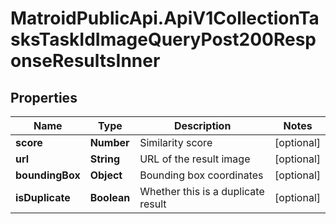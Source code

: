 # MatroidPublicApi.ApiV1CollectionTasksTaskIdImageQueryPost200ResponseResultsInner

## Properties

Name | Type | Description | Notes
------------ | ------------- | ------------- | -------------
**score** | **Number** | Similarity score | [optional] 
**url** | **String** | URL of the result image | [optional] 
**boundingBox** | **Object** | Bounding box coordinates | [optional] 
**isDuplicate** | **Boolean** | Whether this is a duplicate result | [optional] 


